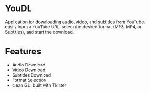 # YouDL
Application for downloading audio, video, and subtitles from YouTube. easily input a YouTube URL, select the desired format (MP3, MP4, or Subtitles), and start the download.

# Features
- Audio Download
- Video Download
- Subtitles Download
- Format Selection
- clean GUI built with Tkinter